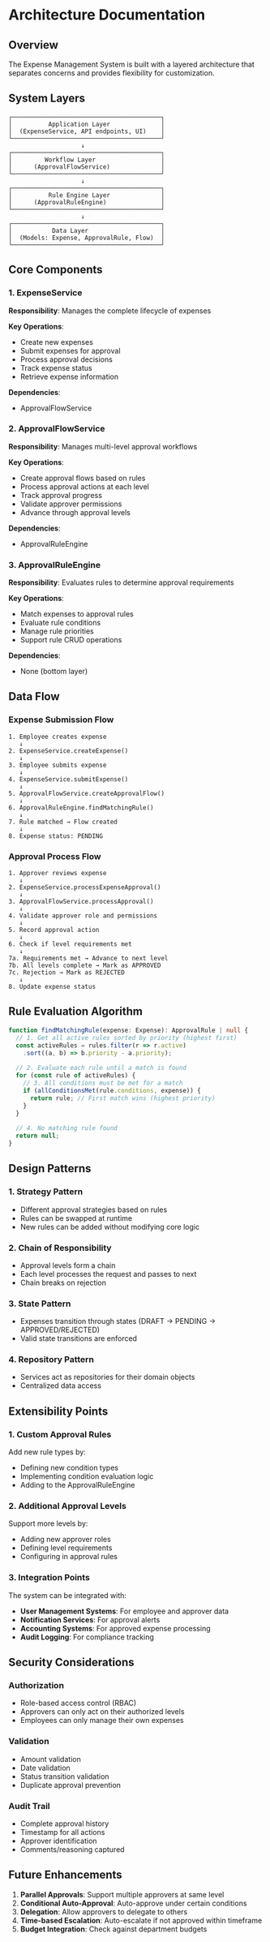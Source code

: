# Architecture Documentation

## Overview

The Expense Management System is built with a layered architecture that separates concerns and provides flexibility for customization.

## System Layers

```
┌─────────────────────────────────────────┐
│          Application Layer              │
│  (ExpenseService, API endpoints, UI)    │
└─────────────────────────────────────────┘
                    ↓
┌─────────────────────────────────────────┐
│         Workflow Layer                  │
│      (ApprovalFlowService)              │
└─────────────────────────────────────────┘
                    ↓
┌─────────────────────────────────────────┐
│          Rule Engine Layer              │
│      (ApprovalRuleEngine)               │
└─────────────────────────────────────────┘
                    ↓
┌─────────────────────────────────────────┐
│           Data Layer                    │
│  (Models: Expense, ApprovalRule, Flow)  │
└─────────────────────────────────────────┘
```

## Core Components

### 1. ExpenseService

**Responsibility**: Manages the complete lifecycle of expenses

**Key Operations**:
- Create new expenses
- Submit expenses for approval
- Process approval decisions
- Track expense status
- Retrieve expense information

**Dependencies**:
- ApprovalFlowService

### 2. ApprovalFlowService

**Responsibility**: Manages multi-level approval workflows

**Key Operations**:
- Create approval flows based on rules
- Process approval actions at each level
- Track approval progress
- Validate approver permissions
- Advance through approval levels

**Dependencies**:
- ApprovalRuleEngine

### 3. ApprovalRuleEngine

**Responsibility**: Evaluates rules to determine approval requirements

**Key Operations**:
- Match expenses to approval rules
- Evaluate rule conditions
- Manage rule priorities
- Support rule CRUD operations

**Dependencies**:
- None (bottom layer)

## Data Flow

### Expense Submission Flow

```
1. Employee creates expense
   ↓
2. ExpenseService.createExpense()
   ↓
3. Employee submits expense
   ↓
4. ExpenseService.submitExpense()
   ↓
5. ApprovalFlowService.createApprovalFlow()
   ↓
6. ApprovalRuleEngine.findMatchingRule()
   ↓
7. Rule matched → Flow created
   ↓
8. Expense status: PENDING
```

### Approval Process Flow

```
1. Approver reviews expense
   ↓
2. ExpenseService.processExpenseApproval()
   ↓
3. ApprovalFlowService.processApproval()
   ↓
4. Validate approver role and permissions
   ↓
5. Record approval action
   ↓
6. Check if level requirements met
   ↓
7a. Requirements met → Advance to next level
7b. All levels complete → Mark as APPROVED
7c. Rejection → Mark as REJECTED
   ↓
8. Update expense status
```

## Rule Evaluation Algorithm

```typescript
function findMatchingRule(expense: Expense): ApprovalRule | null {
  // 1. Get all active rules sorted by priority (highest first)
  const activeRules = rules.filter(r => r.active)
    .sort((a, b) => b.priority - a.priority);
  
  // 2. Evaluate each rule until a match is found
  for (const rule of activeRules) {
    // 3. All conditions must be met for a match
    if (allConditionsMet(rule.conditions, expense)) {
      return rule; // First match wins (highest priority)
    }
  }
  
  // 4. No matching rule found
  return null;
}
```

## Design Patterns

### 1. Strategy Pattern
- Different approval strategies based on rules
- Rules can be swapped at runtime
- New rules can be added without modifying core logic

### 2. Chain of Responsibility
- Approval levels form a chain
- Each level processes the request and passes to next
- Chain breaks on rejection

### 3. State Pattern
- Expenses transition through states (DRAFT → PENDING → APPROVED/REJECTED)
- Valid state transitions are enforced

### 4. Repository Pattern
- Services act as repositories for their domain objects
- Centralized data access

## Extensibility Points

### 1. Custom Approval Rules

Add new rule types by:
- Defining new condition types
- Implementing condition evaluation logic
- Adding to the ApprovalRuleEngine

### 2. Additional Approval Levels

Support more levels by:
- Adding new approver roles
- Defining level requirements
- Configuring in approval rules

### 3. Integration Points

The system can be integrated with:
- **User Management Systems**: For employee and approver data
- **Notification Services**: For approval alerts
- **Accounting Systems**: For approved expense processing
- **Audit Logging**: For compliance tracking

## Security Considerations

### Authorization

- Role-based access control (RBAC)
- Approvers can only act on their authorized levels
- Employees can only manage their own expenses

### Validation

- Amount validation
- Date validation
- Status transition validation
- Duplicate approval prevention

### Audit Trail

- Complete approval history
- Timestamp for all actions
- Approver identification
- Comments/reasoning captured

## Future Enhancements

1. **Parallel Approvals**: Support multiple approvers at same level
2. **Conditional Auto-Approval**: Auto-approve under certain conditions
3. **Delegation**: Allow approvers to delegate to others
4. **Time-based Escalation**: Auto-escalate if not approved within timeframe
5. **Budget Integration**: Check against department budgets
